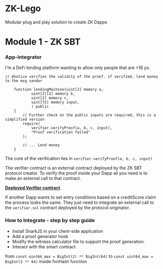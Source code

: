 # ZK-Lego
Modular plug and play solution to create ZK Dapps

# Module 1 - ZK SBT

### App-integrator

I'm a DeFi lending platform wanting to allow only people that are >18 yo. 

```solidity    
// @notice verifies the validity of the proof. if verified, lend money to the msg sender
    
    function lendingMachine(uint[2] memory a,
            uint[2][2] memory b,
            uint[2] memory c,
            uint[72] memory input,
            ) public 
    {   
        // Further check on the public inputs are required, this is a simplified version
        require(
            verifier.verifyProof(a, b, c, input),
            "Proof verification failed"
        );

        // ... Lend money
    }
```

The core of the verification lies in `verifier.verifyProof(a, b, c, input)` 

The verifier contract is an external contract deployed by the ZK SBT protocol creator. To verify the proof inside your Dapp all you need is to make an external call to that contract. 

[**Deployed Verifier contract**](https://mumbai.polygonscan.com/address/0xB12EF009346dc2c684E6eC431f98E57473281A9d#code).

If another Dapp wants to set entry conditions based on a creditScore claim the process looks the same. They just need to integrate an external call to the `verifier.sol` contract deployed by the protocol originator.


### How to Integrate - step by step guide

- Install SnarkJS in your client-side application
- Add a proof generator hook
- Modify the witness calculator file to support the proof generation. 
- Interact with the smart contract

from `const uint64_max = BigInt(2) ** BigInt(64)` to `const uint64_max = BigInt(2 ** 64)` inside fvnHash function
